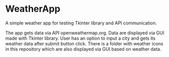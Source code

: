 # WeatherApp
A simple weather app for testing Tkinter library and API communication.

The app gets data via API openweathermap.org. Data are displayed via GUI made with Tkinter library. User has an option to input a city
and gets its weather data after submit button click. There is a folder with weather icons in this repository which are also displayed
via GUI based on weather data.

